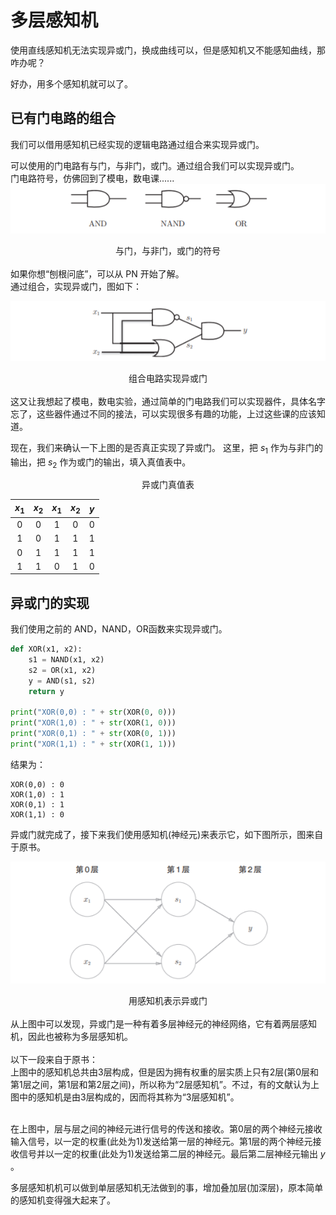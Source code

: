 # 多层感知机

使用直线感知机无法实现异或门，换成曲线可以，但是感知机又不能感知曲线，那咋办呢？

好办，用多个感知机就可以了。

## 已有门电路的组合

我们可以借用感知机已经实现的逻辑电路通过组合来实现异或门。

可以使用的门电路有与门，与非门，或门。通过组合我们可以实现异或门。
<br>
门电路符号，仿佛回到了模电，数电课......
<br>
![](images/2_4_4.jpg)
<center>与门，与非门，或门的符号</center>
<br>
如果你想“刨根问底”，可以从 PN 开始了解。
<br>
通过组合，实现异或门，图如下：

![](images/2_4_5.jpg)

<center>组合电路实现异或门</center>
<br>
这又让我想起了模电，数电实验，通过简单的门电路我们可以实现器件，具体名字忘了，这些器件通过不同的接法，可以实现很多有趣的功能，上过这些课的应该知道。

现在，我们来确认一下上图的是否真正实现了异或门。
这里，把 $s_{1}$ 作为与非门的输出，把 $s_{2}$ 作为或门的输出，填入真值表中。
<center>异或门真值表</center>

| $x_{1}$ | $x_{2}$ | $x_{1}$ | $x_{2}$ | $y$ |
| :----:  | :----: | :----: |:----: | :----: |
| 0 | 0 | 1 | 0 | 0 |
| 1 | 0 | 1 | 1 | 1 |
| 0 | 1 | 1 | 1 | 1 |
| 1 | 1 | 0 | 1 | 0 |

## 异或门的实现

我们使用之前的 AND，NAND，OR函数来实现异或门。
```python
def XOR(x1, x2):
    s1 = NAND(x1, x2)
    s2 = OR(x1, x2)
    y = AND(s1, s2)
    return y

print("XOR(0,0) : " + str(XOR(0, 0)))
print("XOR(1,0) : " + str(XOR(1, 0)))
print("XOR(0,1) : " + str(XOR(0, 1)))
print("XOR(1,1) : " + str(XOR(1, 1)))
```
结果为：
```
XOR(0,0) : 0
XOR(1,0) : 1
XOR(0,1) : 1
XOR(1,1) : 0
```
异或门就完成了，接下来我们使用感知机(神经元)来表示它，如下图所示，图来自于原书。

![](images/2_5_1.jpg)
<center>用感知机表示异或门</center>
<br>
从上图中可以发现，异或门是一种有着多层神经元的神经网络，它有着两层感知机，因此也被称为多层感知机。
<br>
<br>
以下一段来自于原书：
<br>
上图中的感知机总共由3层构成，但是因为拥有权重的层实质上只有2层(第0层和第1层之间，第1层和第2层之间)，所以称为“2层感知机”。不过，有的文献认为上图中的感知机是由3层构成的，因而将其称为“3层感知机”。
<br>
<br>

在上图中，层与层之间的神经元进行信号的传送和接收。第0层的两个神经元接收输入信号，以一定的权重(此处为1)发送给第一层的神经元。第1层的两个神经元接收信号并以一定的权重(此处为1)发送给第二层的神经元。最后第二层神经元输出 $y$ 。

多层感知机机可以做到单层感知机无法做到的事，增加叠加层(加深层)，原本简单的感知机变得强大起来了。



